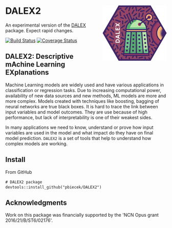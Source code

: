 # DALEX2 <img src="man/figures/logo.png" align="right" />

An experimental version of the [DALEX](https://github.com/pbiecek/DALEX) package. Expect rapid changes.

[![Build Status](https://api.travis-ci.org/ModelOriented/DALEX2.png)](https://travis-ci.org/ModelOriented/DALEX2)
[![Coverage
Status](https://img.shields.io/codecov/c/github/ModelOriented/DALEX2/master.svg)](https://codecov.io/github/ModelOriented/DALEX2?branch=master)

## DALEX2: Descriptive mAchine Learning EXplanations

Machine Learning models are widely used and have various applications in classification or regression tasks. Due to increasing computational power, availability of new data sources and new methods, ML models are more and more complex. Models created with techniques like boosting, bagging of neural networks are true black boxes. It is hard to trace the link between input variables and model outcomes. They are use because of high performance, but lack of interpretability is one of their weakest sides.

In many applications we need to know, understand or prove how input variables are used in the model and what impact do they have on final model prediction. `DALEX2` is a set of tools that help to understand how complex models are working.


## Install

From GitHub

```{r}
# DALEX2 package
devtools::install_github("pbiecek/DALEX2")
```


## Acknowledgments

Work on this package was financially supported by the 'NCN Opus grant 2016/21/B/ST6/02176'.
    
